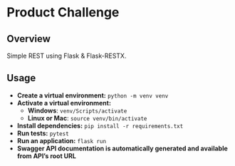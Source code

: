 # Product Challenge

## Overview

Simple REST using Flask & Flask-RESTX.

## Usage

- **Create a virtual environment:** `python -m venv venv`
- **Activate a virtual environment:**
  - **Windows**: `venv/Scripts/activate`
  - **Linux or Mac**: `source venv/bin/activate`
- **Install dependencies:** `pip install -r requirements.txt`
- **Run tests:** `pytest`
- **Run an application:** `flask run`
- **Swagger API documentation is automatically generated and available from API’s root URL**
